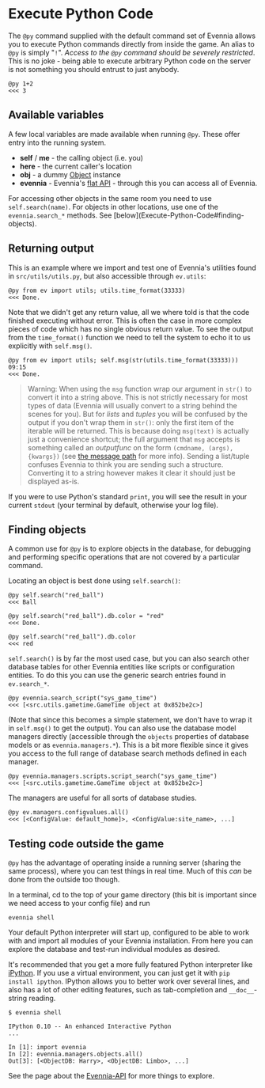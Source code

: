 # Execute Python Code


The `@py` command supplied with the default command set of Evennia allows you to execute Python
commands directly from inside the game.  An alias to `@py` is simply "`!`". *Access to the `@py`
command should be severely restricted*. This is no joke - being able to execute arbitrary Python
code on the server is not something you should entrust to just anybody.

    @py 1+2 
    <<< 3

## Available variables 

A few local variables are made available when running `@py`. These offer entry into the running
system.

- **self** / **me** - the calling object (i.e. you)
- **here** - the current caller's location
- **obj** - a dummy [Object](../../Component/Objects) instance
- **evennia** - Evennia's [flat API](../../Evennia-API) - through this you can access all of Evennia.

For accessing other objects in the same room you need to use `self.search(name)`. For objects in
other locations, use one of the `evennia.search_*` methods. See [below](Execute-Python-Code#finding-
objects).

## Returning output

This is an example where we import and test one of Evennia's utilities found in
`src/utils/utils.py`, but also accessible through `ev.utils`:

    @py from ev import utils; utils.time_format(33333)
    <<< Done.

Note that we didn't get any return value, all we where told is that the code finished executing
without error. This is often the case in more complex pieces of code which has no single obvious
return value.  To see the output from the `time_format()` function we need to tell the system to
echo it to us explicitly with `self.msg()`.

    @py from ev import utils; self.msg(str(utils.time_format(33333)))
    09:15
    <<< Done.

> Warning: When using the `msg` function wrap our argument in `str()` to convert it into a string
above. This is not strictly necessary for most types of data (Evennia will usually convert to a
string behind the scenes for you). But for *lists* and *tuples* you will be confused by the output
if you don't wrap them in `str()`: only the first item of the iterable will be returned. This is
because doing `msg(text)` is actually just a convenience shortcut; the full argument that `msg`
accepts is something called an *outputfunc* on the form `(cmdname, (args), {kwargs})` (see [the
message path](Messagepath) for more info). Sending a list/tuple confuses Evennia to think you are
sending such a structure. Converting it to a string however makes it clear it should just be
displayed as-is.

If you were to use Python's standard `print`, you will see the result in your current `stdout` (your
terminal by default, otherwise your log file).

## Finding objects

A common use for `@py` is to explore objects in the database, for debugging and performing specific
operations that are not covered by a particular command.

Locating an object is best done using `self.search()`:

    @py self.search("red_ball")
    <<< Ball 
    
    @py self.search("red_ball").db.color = "red"
    <<< Done. 
    
    @py self.search("red_ball").db.color
    <<< red

`self.search()` is by far the most used case, but you can also search other database tables for
other Evennia entities like scripts or configuration entities. To do this you can use the generic
search entries found in `ev.search_*`.

    @py evennia.search_script("sys_game_time")
    <<< [<src.utils.gametime.GameTime object at 0x852be2c>]

(Note that since this becomes a simple statement, we don't have to wrap it in `self.msg()` to get
the output). You can also use the database model managers directly (accessible through the `objects`
properties of database models or as `evennia.managers.*`). This is a bit more flexible since it
gives you access to the full range of database search methods defined in each manager.

    @py evennia.managers.scripts.script_search("sys_game_time")
    <<< [<src.utils.gametime.GameTime object at 0x852be2c>]

The managers are useful for all sorts of database studies.

    @py ev.managers.configvalues.all()
    <<< [<ConfigValue: default_home]>, <ConfigValue:site_name>, ...]

## Testing code outside the game

`@py` has the advantage of operating inside a running server (sharing the same process), where you
can test things in real time. Much of this *can* be done from the outside too though.

In a terminal, cd to the top of your game directory (this bit is important since we need access to
your config file) and run

    evennia shell

Your default Python interpreter will start up, configured to be able to work with and import all
modules of your Evennia installation. From here you can explore the database and test-run individual
modules as desired.

It's recommended that you get a more fully featured Python interpreter like
[iPython](http://ipython.scipy.org/moin/). If you use a virtual environment, you can just get it
with `pip install ipython`. IPython allows you to better work over several lines, and also has a lot
of other editing features, such as tab-completion and `__doc__`-string reading.

    $ evennia shell
    
    IPython 0.10 -- An enhanced Interactive Python
    ...
    
    In [1]: import evennia
    In [2]: evennia.managers.objects.all()
    Out[3]: [<ObjectDB: Harry>, <ObjectDB: Limbo>, ...]

See the page about the [Evennia-API](../../Evennia-API) for more things to explore. 